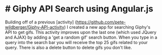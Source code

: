 # # Giphy API Search using Angular.js

Building off of a previous [activity] (https://github.com/pete-wildberger/Giphy-API-activity) I created a new app for searching Giphy's API to get gifs.  This activity improves upon the last one (which used JQuery and AJAX) by adding a 'get a random gif' search button.  When you type in a query into the search bar you will receive the top 25 gifs related to your query. There is also a delete button to delete gifs you don't like.
